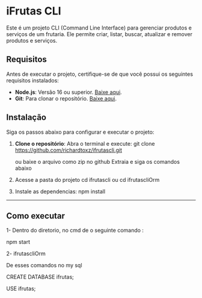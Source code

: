 # iFrutas CLI

Este é um projeto CLI (Command Line Interface) para gerenciar produtos e serviços de um frutaria. Ele permite criar, listar, buscar, atualizar e remover produtos e serviços.

## Requisitos

Antes de executar o projeto, certifique-se de que você possui os seguintes requisitos instalados:

- **Node.js**: Versão 16 ou superior. [Baixe aqui](https://nodejs.org/).
- **Git**: Para clonar o repositório. [Baixe aqui](https://git-scm.com/).

## Instalação

Siga os passos abaixo para configurar e executar o projeto:

1. **Clone o repositório**:
   Abra o terminal e execute:
   git clone https://github.com/richardtoxz/ifrutascli.git
   
   ou baixe o arquivo como zip no github
   Extraia e siga os comandos abaixo

2. Acesse a pasta do projeto
 cd ifrutascli ou cd ifrutascliOrm

3. Instale as dependencias: 
  npm install

-----------------------------------------------------------------------------------------------------------------------------

## Como executar

1- Dentro do diretorio, no cmd de o seguinte comando :

 npm start

2- ifrutascliOrm

De esses comandos no my sql 
 
CREATE DATABASE ifrutas;

USE ifrutas;
